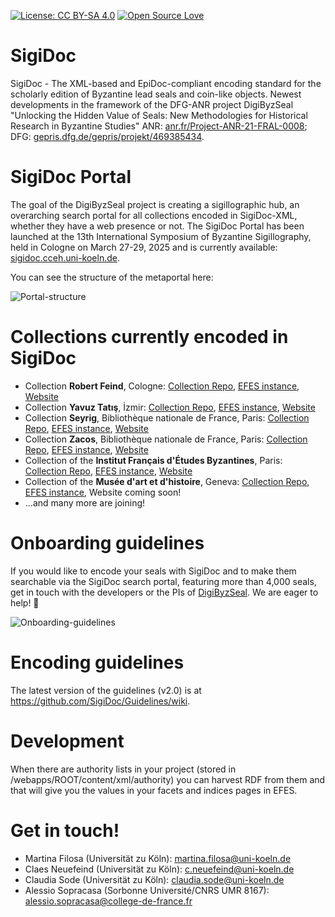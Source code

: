 [![License: CC BY-SA 4.0](https://img.shields.io/badge/License-CC%20BY--SA%204.0-lightgrey.svg)](https://creativecommons.org/licenses/by-sa/4.0/) [![Open Source Love](https://badges.frapsoft.com/os/v1/open-source.svg?v=103)](https://github.com/ellerbrock/open-source-badges/)

# SigiDoc

SigiDoc - The XML-based and EpiDoc-compliant encoding standard for the scholarly edition of Byzantine lead seals and coin-like objects. Newest developments in the framework of the DFG-ANR project DigiByzSeal "Unlocking the Hidden Value of Seals: New Methodologies for Historical Research in Byzantine Studies" ANR: [anr.fr/Project-ANR-21-FRAL-0008](https://anr.fr/Project-ANR-21-FRAL-0008); DFG: [gepris.dfg.de/gepris/projekt/469385434](https://gepris.dfg.de/gepris/projekt/469385434).

# SigiDoc Portal

The goal of the DigiByzSeal project is creating a sigillographic hub, an overarching search portal for all collections encoded in SigiDoc-XML, whether they have a web presence or not. The SigiDoc Portal has been launched at the 13th International Symposium of Byzantine Sigillography, held in Cologne on March 27-29, 2025 and is currently available: [sigidoc.cceh.uni-koeln.de](https://sigidoc.cceh.uni-koeln.de/en/).

You can see the structure of the metaportal here:

![Portal-structure](https://github.com/user-attachments/assets/4eaf2c41-3122-4c6e-856d-c9d51c76ebbb)

# Collections currently encoded in SigiDoc

* Collection **Robert Feind**, Cologne: [Collection Repo](https://github.com/byzantinistik-koeln/feind-collection), [EFES instance](https://github.com/byzantinistik-koeln/EFES-SigiDoc-feind), [Website](https://feind.sigidoc.cceh.uni-koeln.de/de/)
* Collection **Yavuz Tatış**, İzmir: [Collection Repo](https://github.com/sceaux-byzantins-paris/tatish-collection), [EFES instance](https://github.com/sceaux-byzantins-paris/EFES-SigiDoc-tatish), [Website](https://tatis.sigidoc.huma-num.fr/fr/)
* Collection **Seyrig**, Bibliothèque nationale de France, Paris: [Collection Repo](https://github.com/sceaux-byzantins-paris/seyrig-collection), [EFES instance](https://github.com/sceaux-byzantins-paris/EFES-SigiDoc-seyrig), [Website](https://seyrig.sigidoc.huma-num.fr/fr/)
* Collection **Zacos**, Bibliothèque nationale de France, Paris: [Collection Repo](https://github.com/sceaux-byzantins-paris/zacos-collection), [EFES instance](https://github.com/sceaux-byzantins-paris/EFES-SigiDoc-zacos), [Website](https://zacos.sigidoc.huma-num.fr/fr/)
* Collection of the **Institut Français d'Études Byzantines**, Paris: [Collection Repo](https://github.com/sceaux-byzantins-paris/ifeb-collection), [EFES instance](https://github.com/sceaux-byzantins-paris/EFES-SigiDoc-ifeb), [Website](https://ifeb.sigidoc.huma-num.fr/fr/)
* Collection of the **Musée d'art et d'histoire**, Geneva: [Collection Repo](https://github.com/mahgeneve/zacos-geneva-collection), [EFES instance](https://github.com/mahgeneve/EFES-SigiDoc-mahgeneve), Website coming soon!
* ...and many more are joining!

# Onboarding guidelines

If you would like to encode your seals with SigiDoc and to make them searchable via the SigiDoc search portal, featuring more than 4,000 seals, get in touch with the developers or the PIs of [DigiByzSeal](https://ifa.phil-fak.uni-koeln.de/forschung/byzantinistik-und-neugriechische-philologie-forschung/drittmittel-projekte/digibyzseal). We are eager to help! 🌈

![Onboarding-guidelines](https://github.com/SigiDoc/.github/assets/29565842/7f699561-42e7-4330-8904-e25cf54fc2b5)

# Encoding guidelines

The latest version of the guidelines (v2.0) is at https://github.com/SigiDoc/Guidelines/wiki.

# Development

When there are authority lists in your project (stored in /webapps/ROOT/content/xml/authority) you can harvest RDF from them and that will give you the values in your facets and indices pages in EFES.

# Get in touch!

* Martina Filosa (Universität zu Köln): martina.filosa@uni-koeln.de 
* Claes Neuefeind (Universität zu Köln): c.neuefeind@uni-koeln.de 
* Claudia Sode (Universität zu Köln): claudia.sode@uni-koeln.de 
* Alessio Sopracasa (Sorbonne Université/CNRS UMR 8167): alessio.sopracasa@college-de-france.fr 
